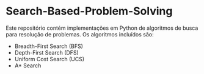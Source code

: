 # Search-Based-Problem-Solving
Este repositório contém implementações em Python de algoritmos de busca para resolução de problemas. Os algoritmos incluídos são:

- Breadth-First Search (BFS)
- Depth-First Search (DFS)
- Uniform Cost Search (UCS)
- A* Search